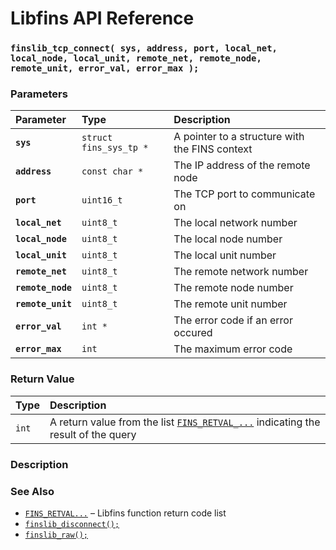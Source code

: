 # Libfins API Reference

### `finslib_tcp_connect( sys, address, port, local_net, local_node, local_unit, remote_net, remote_node, remote_unit, error_val, error_max );`

### Parameters

| Parameter | Type | Description |
| :--- | :--- | :--- |
|**`sys`**|`struct fins_sys_tp *`|A pointer to a structure with the FINS context|
|**`address`**|`const char *`|The IP address of the remote node|
|**`port`**|`uint16_t`|The TCP port to communicate on|
|**`local_net`**|`uint8_t`|The local network number|
|**`local_node`**|`uint8_t`|The local node number|
|**`local_unit`**|`uint8_t`|The local unit number|
|**`remote_net`**|`uint8_t`|The remote network number|
|**`remote_node`**|`uint8_t`|The remote node number|
|**`remote_unit`**|`uint8_t`|The remote unit number|
|**`error_val`**|`int *`|The error code if an error occured|
|**`error_max`**|`int`|The maximum error code|

### Return Value

| Type | Description |
| :--- | :--- |
|`int`|A return value from the list [`FINS_RETVAL_...`](FINS_RETVAL.md) indicating the result of the query|

### Description

### See Also

* [`FINS_RETVAL...`](FINS_RETVAL.md) &ndash; Libfins function return code list
* [`finslib_disconnect();`](finslib_disconnect.md)
* [`finslib_raw();`](finslib_raw.md)
